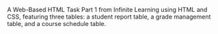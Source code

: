 A Web-Based HTML Task Part 1 from Infinite Learning using HTML and CSS, featuring three tables: a student report table, a grade management table, and a course schedule table.
